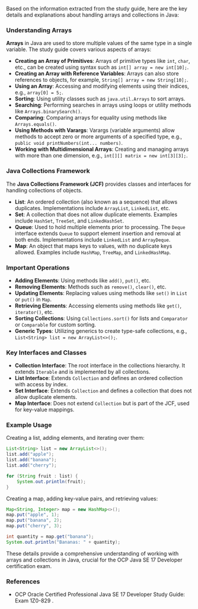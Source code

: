 Based on the information extracted from the study guide, here are the key details and explanations about handling arrays and collections in Java:

### Understanding Arrays
**Arrays** in Java are used to store multiple values of the same type in a single variable. The study guide covers various aspects of arrays:

- **Creating an Array of Primitives**: Arrays of primitive types like `int`, `char`, etc., can be created using syntax such as `int[] array = new int[10];`.
- **Creating an Array with Reference Variables**: Arrays can also store references to objects, for example, `String[] array = new String[10];`.
- **Using an Array**: Accessing and modifying elements using their indices, e.g., `array[0] = 5;`.
- **Sorting**: Using utility classes such as `java.util.Arrays` to sort arrays.
- **Searching**: Performing searches in arrays using loops or utility methods like `Arrays.binarySearch()`.
- **Comparing**: Comparing arrays for equality using methods like `Arrays.equals()`.
- **Using Methods with Varargs**: Varargs (variable arguments) allow methods to accept zero or more arguments of a specified type, e.g., `public void printNumbers(int... numbers)`.
- **Working with Multidimensional Arrays**: Creating and managing arrays with more than one dimension, e.g., `int[][] matrix = new int[3][3];`.

### Java Collections Framework
The **Java Collections Framework (JCF)** provides classes and interfaces for handling collections of objects.

- **List**: An ordered collection (also known as a sequence) that allows duplicates. Implementations include `ArrayList`, `LinkedList`, etc.
- **Set**: A collection that does not allow duplicate elements. Examples include `HashSet`, `TreeSet`, and `LinkedHashSet`.
- **Queue**: Used to hold multiple elements prior to processing. The `Deque` interface extends `Queue` to support element insertion and removal at both ends. Implementations include `LinkedList` and `ArrayDeque`.
- **Map**: An object that maps keys to values, with no duplicate keys allowed. Examples include `HashMap`, `TreeMap`, and `LinkedHashMap`.

### Important Operations
- **Adding Elements**: Using methods like `add()`, `put()`, etc.
- **Removing Elements**: Methods such as `remove()`, `clear()`, etc.
- **Updating Elements**: Replacing values using methods like `set()` in `List` or `put()` in `Map`.
- **Retrieving Elements**: Accessing elements using methods like `get()`, `iterator()`, etc.
- **Sorting Collections**: Using `Collections.sort()` for lists and `Comparator` or `Comparable` for custom sorting.
- **Generic Types**: Utilizing generics to create type-safe collections, e.g., `List<String> list = new ArrayList<>();`.

### Key Interfaces and Classes
- **Collection Interface**: The root interface in the collections hierarchy. It extends `Iterable` and is implemented by all collections.
- **List Interface**: Extends `Collection` and defines an ordered collection with access by index.
- **Set Interface**: Extends `Collection` and defines a collection that does not allow duplicate elements.
- **Map Interface**: Does not extend `Collection` but is part of the JCF, used for key-value mappings.

### Example Usage
Creating a list, adding elements, and iterating over them:

```java
List<String> list = new ArrayList<>();
list.add("apple");
list.add("banana");
list.add("cherry");

for (String fruit : list) {
    System.out.println(fruit);
}
```

Creating a map, adding key-value pairs, and retrieving values:

```java
Map<String, Integer> map = new HashMap<>();
map.put("apple", 1);
map.put("banana", 2);
map.put("cherry", 3);

int quantity = map.get("banana");
System.out.println("Bananas: " + quantity);
```

These details provide a comprehensive understanding of working with arrays and collections in Java, crucial for the OCP Java SE 17 Developer certification exam.

### References
- OCP Oracle Certified Professional Java SE 17 Developer Study Guide: Exam 1Z0-829 .
